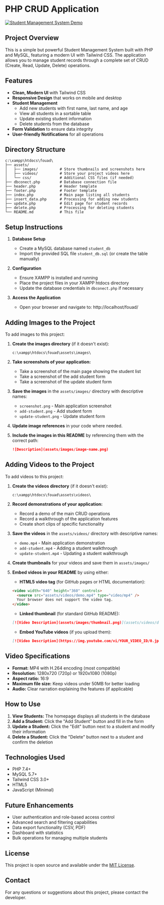 # PHP CRUD Application

[![Student Management System Demo](assets/images/thumbnail.png)](assets/videos/demo.mp4 "Watch the demo video")

## Project Overview

This is a simple but powerful Student Management System built with PHP and MySQL, featuring a modern UI with Tailwind CSS. The application allows you to manage student records through a complete set of CRUD (Create, Read, Update, Delete) operations.

## Features

- **Clean, Modern UI** with Tailwind CSS
- **Responsive Design** that works on mobile and desktop
- **Student Management**
  - Add new students with first name, last name, and age
  - View all students in a sortable table
  - Update existing student information
  - Delete students from the database
- **Form Validation** to ensure data integrity
- **User-friendly Notifications** for all operations

## Directory Structure

```
c:\xampp\htdocs\fouad\
├── assets/
│   ├── images/          # Store thumbnails and screenshots here
│   ├── videos/          # Store your project videos here
│   └── css/             # Additional CSS files (if needed)
├── dbconect.php         # Database connection file
├── header.php           # Header template
├── footer.php           # Footer template
├── index.php            # Main page listing all students
├── insert_data.php      # Processing for adding new students
├── update.php           # Edit page for student records
├── delete.php           # Processing for deleting students
└── README.md            # This file
```

## Setup Instructions

1. **Database Setup**

   - Create a MySQL database named `student_db`
   - Import the provided SQL file `student_db.sql` (or create the table manually)

2. **Configuration**

   - Ensure XAMPP is installed and running
   - Place the project files in your XAMPP htdocs directory
   - Update the database credentials in `dbconect.php` if necessary

3. **Access the Application**
   - Open your browser and navigate to: http://localhost/fouad/

## Adding Images to the Project

To add images to this project:

1. **Create the images directory** (if it doesn't exist):

   ```
   c:\xampp\htdocs\fouad\assets\images\
   ```

2. **Take screenshots of your application:**

   - Take a screenshot of the main page showing the student list
   - Take a screenshot of the add student form
   - Take a screenshot of the update student form

3. **Save the images** in the `assets/images/` directory with descriptive names:

   - `screenshot.png` - Main application screenshot
   - `add-student.png` - Add student form
   - `update-student.png` - Update student form

4. **Update image references** in your code where needed.

5. **Include the images in this README** by referencing them with the correct path:
   ```markdown
   ![Description](assets/images/image-name.png)
   ```

## Adding Videos to the Project

To add videos to this project:

1. **Create the videos directory** (if it doesn't exist):

   ```
   c:\xampp\htdocs\fouad\assets\videos\
   ```

2. **Record demonstrations of your application:**

   - Record a demo of the main CRUD operations
   - Record a walkthrough of the application features
   - Create short clips of specific functionality

3. **Save the videos** in the `assets/videos/` directory with descriptive names:

   - `demo.mp4` - Main application demonstration
   - `add-student.mp4` - Adding a student walkthrough
   - `update-student.mp4` - Updating a student walkthrough

4. **Create thumbnails** for your videos and save them in `assets/images/`

5. **Embed videos in your README** by using either:

   - **HTML5 video tag** (for GitHub pages or HTML documentation):

   ```html
   <video width="640" height="360" controls>
     <source src="assets/videos/demo.mp4" type="video/mp4" />
     Your browser does not support the video tag.
   </video>
   ```

   - **Linked thumbnail** (for standard GitHub README):

   ```markdown
   [![Video Description](assets/images/thumbnail.png)](assets/videos/demo.mp4 "Watch the video")
   ```

   - **Embed YouTube videos** (if you upload them):

   ```markdown
   [![Video Description](https://img.youtube.com/vi/YOUR_VIDEO_ID/0.jpg)](https://www.youtube.com/watch?v=YOUR_VIDEO_ID)
   ```

## Video Specifications

- **Format:** MP4 with H.264 encoding (most compatible)
- **Resolution:** 1280x720 (720p) or 1920x1080 (1080p)
- **Aspect ratio:** 16:9
- **Maximum file size:** Keep videos under 50MB for better loading
- **Audio:** Clear narration explaining the features (if applicable)

## How to Use

1. **View Students:** The homepage displays all students in the database
2. **Add a Student:** Click the "Add Student" button and fill in the form
3. **Update a Student:** Click the "Edit" button next to a student and modify their information
4. **Delete a Student:** Click the "Delete" button next to a student and confirm the deletion

## Technologies Used

- PHP 7.4+
- MySQL 5.7+
- Tailwind CSS 3.0+
- HTML5
- JavaScript (Minimal)

## Future Enhancements

- User authentication and role-based access control
- Advanced search and filtering capabilities
- Data export functionality (CSV, PDF)
- Dashboard with statistics
- Bulk operations for managing multiple students

## License

This project is open source and available under the [MIT License](https://opensource.org/licenses/MIT).

## Contact

For any questions or suggestions about this project, please contact the developer.

